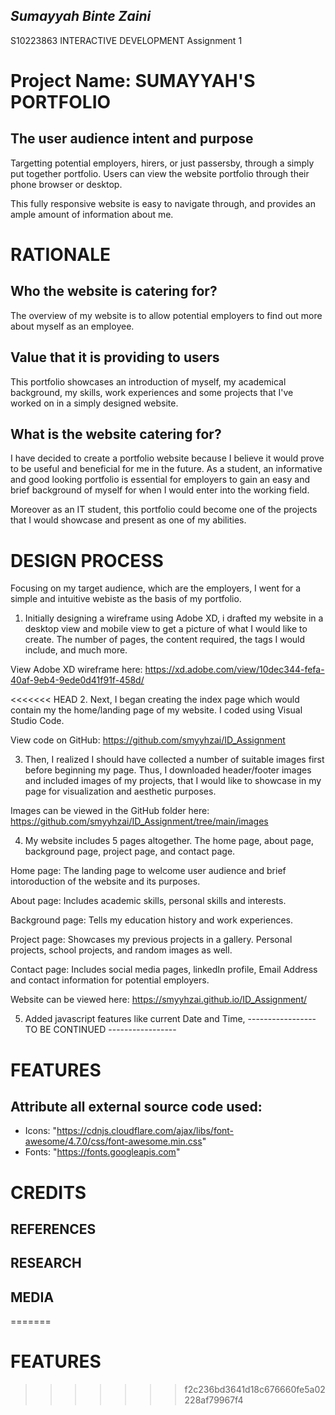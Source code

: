 ## **_Sumayyah Binte Zaini_**

S10223863
INTERACTIVE DEVELOPMENT
Assignment 1

# **Project Name: SUMAYYAH'S PORTFOLIO**

## The user audience intent and purpose

Targetting potential employers, hirers, or just passersby, through a simply put together portfolio. Users can view the website portfolio through their phone browser or desktop.

This fully responsive website is easy to navigate through, and provides an ample amount of information about me.

# **RATIONALE**

## Who the website is catering for?

The overview of my website is to allow potential employers to find out more about myself as an employee.

## Value that it is providing to users

This portfolio showcases an introduction of myself, my academical background, my skills, work experiences and some projects that I've worked on in a simply designed website.

## What is the website catering for?

I have decided to create a portfolio website because I believe it would prove to be useful and beneficial for me in the future. As a student, an informative and good looking portfolio is essential for employers to gain an easy and brief background of myself for when I would enter into the working field.

Moreover as an IT student, this portfolio could become one of the projects that I would showcase and present as one of my abilities.

# **DESIGN PROCESS**

Focusing on my target audience, which are the employers, I went for a simple and intuitive webiste as the basis of my portfolio.

1. Initially designing a wireframe using Adobe XD, i drafted my website in a desktop view and mobile view to get a picture of what I would like to create. The number of pages, the content required, the tags I would include, and much more.

View Adobe XD wireframe here: https://xd.adobe.com/view/10dec344-fefa-40af-9eb4-9ede0d41f91f-458d/

<<<<<<< HEAD 2. Next, I began creating the index page which would contain my the home/landing page of my website. I coded using Visual Studio Code.

View code on GitHub: https://github.com/smyyhzai/ID_Assignment

3. Then, I realized I should have collected a number of suitable images first before beginning my page. Thus, I downloaded header/footer images and included images of my projects, that I would like to showcase in my page for visualization and aesthetic purposes.

Images can be viewed in the GitHub folder here: https://github.com/smyyhzai/ID_Assignment/tree/main/images

4. My website includes 5 pages altogether. The home page, about page, background page, project page, and contact page.

Home page: The landing page to welcome user audience and brief intoroduction of the website and its purposes.

About page: Includes academic skills, personal skills and interests.

Background page: Tells my education history and work experiences.

Project page: Showcases my previous projects in a gallery. Personal projects, school projects, and random images as well.

Contact page: Includes social media pages, linkedIn profile, Email Address and contact information for potential employers.

Website can be viewed here: https://smyyhzai.github.io/ID_Assignment/

5. Added javascript features like current Date and Time, -----------------TO BE CONTINUED -----------------

# **FEATURES**

## Attribute all external source code used:

- Icons: "https://cdnjs.cloudflare.com/ajax/libs/font-awesome/4.7.0/css/font-awesome.min.css"
- Fonts: "https://fonts.googleapis.com"

# **CREDITS**

## REFERENCES

## RESEARCH

## MEDIA

=======

# **FEATURES**

> > > > > > > f2c236bd3641d18c676660fe5a02228af79967f4
